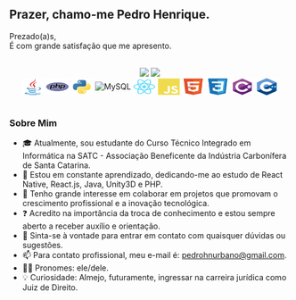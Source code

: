 ## Prazer, chamo-me Pedro Henrique.

Prezado(a)s,
<br>
É com grande satisfação que me apresento.

<br>

<div align="center">
  <img height="180em" src="https://github-readme-stats.vercel.app/api?username=pedrohnurbano&show_icons=true&theme=dark&include_all_commits=true&count_private=true"/>
  <img height="180em" src="https://github-readme-stats.vercel.app/api/top-langs/?username=pedrohnurbano&layout=compact&langs_count=7&theme=dark"/>
</div>

<div align="center">
  <img align="center" alt="Java" height="30" width="40" src="https://raw.githubusercontent.com/devicons/devicon/master/icons/java/java-original.svg">
  <img align="center" alt="PHP" height="30" width="40" src="https://raw.githubusercontent.com/devicons/devicon/master/icons/php/php-original.svg">
  <img align="center" alt="Python" height="30" width="40" src="https://raw.githubusercontent.com/devicons/devicon/master/icons/python/python-original.svg">
  <img align="center" alt="MySQL" height="30" width="40" src="https://cdn.jsdelivr.net/gh/devicons/devicon/icons/mysql/mysql-original.svg" />
  <img align="center" alt="React" height="30" width="40" src="https://raw.githubusercontent.com/devicons/devicon/master/icons/react/react-original.svg">
  <img align="center" alt="JavaScript" height="30" width="40" src="https://raw.githubusercontent.com/devicons/devicon/master/icons/javascript/javascript-plain.svg">
  <img align="center" alt="HTML" height="30" width="40" src="https://raw.githubusercontent.com/devicons/devicon/master/icons/html5/html5-original.svg">
  <img align="center" alt="CSS" height="30" width="40" src="https://raw.githubusercontent.com/devicons/devicon/master/icons/css3/css3-original.svg">
  <img align="center" alt="Csharp" height="30" width="40" src="https://raw.githubusercontent.com/devicons/devicon/master/icons/csharp/csharp-original.svg">
  <img align="center" alt="Cplusplus" height="30" width="40" src="https://raw.githubusercontent.com/devicons/devicon/master/icons/cplusplus/cplusplus-original.svg">
</div>

<br>

### Sobre Mim

* 🎓 Atualmente, sou estudante do Curso Técnico Integrado em Informática na SATC - Associação Beneficente da Indústria Carbonífera de Santa Catarina.
* 🌱 Estou em constante aprendizado, dedicando-me ao estudo de React Native, React.js, Java, Unity3D e PHP.
* 🤝 Tenho grande interesse em colaborar em projetos que promovam o crescimento profissional e a inovação tecnológica.
* ❓ Acredito na importância da troca de conhecimento e estou sempre aberto a receber auxílio e orientação.
* 💬 Sinta-se à vontade para entrar em contato com quaisquer dúvidas ou sugestões.
* 📫 Para contato profissional, meu e-mail é: pedrohnurbano@gmail.com.
* 🙋‍♂️ Pronomes: ele/dele.
* 💡 Curiosidade: Almejo, futuramente, ingressar na carreira jurídica como Juiz de Direito.
